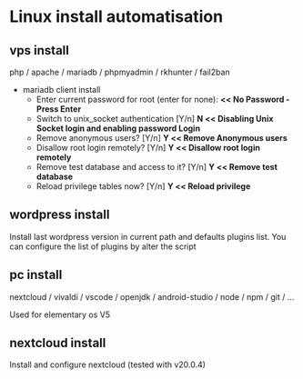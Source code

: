 # Linux install automatisation

## vps install

php / apache / mariadb / phpmyadmin / rkhunter / fail2ban

- mariadb client install
  - Enter current password for root (enter for none): **<< No Password - Press Enter**
  - Switch to unix_socket authentication [Y/n] **N << Disabling Unix Socket login and enabling password Login**
  - Remove anonymous users? [Y/n] **Y << Remove Anonymous users**
  - Disallow root login remotely? [Y/n] **Y << Disallow root login remotely**
  - Remove test database and access to it? [Y/n] **Y << Remove test database**
  - Reload privilege tables now? [Y/n] **Y << Reload privilege**

## wordpress install

Install last wordpress version in current path and defaults plugins list. You can configure the list of plugins by alter the script

## pc install

nextcloud / vivaldi / vscode / openjdk / android-studio / node / npm / git / ...

Used for elementary os V5

## nextcloud install

Install and configure nextcloud (tested with v20.0.4)
